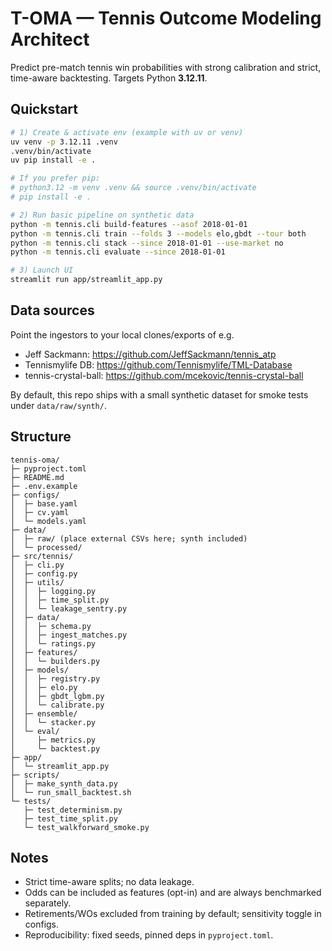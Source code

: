 # T-OMA — Tennis Outcome Modeling Architect

Predict pre-match tennis win probabilities with strong calibration and strict, time-aware backtesting.
Targets Python **3.12.11**.

## Quickstart

```bash
# 1) Create & activate env (example with uv or venv)
uv venv -p 3.12.11 .venv
.venv/bin/activate
uv pip install -e .

# If you prefer pip:
# python3.12 -m venv .venv && source .venv/bin/activate
# pip install -e .

# 2) Run basic pipeline on synthetic data
python -m tennis.cli build-features --asof 2018-01-01
python -m tennis.cli train --folds 3 --models elo,gbdt --tour both
python -m tennis.cli stack --since 2018-01-01 --use-market no
python -m tennis.cli evaluate --since 2018-01-01

# 3) Launch UI
streamlit run app/streamlit_app.py
```

## Data sources
Point the ingestors to your local clones/exports of e.g.
- Jeff Sackmann: https://github.com/JeffSackmann/tennis_atp
- Tennismylife DB: https://github.com/Tennismylife/TML-Database
- tennis-crystal-ball: https://github.com/mcekovic/tennis-crystal-ball

By default, this repo ships with a small synthetic dataset for smoke tests under `data/raw/synth/`.

## Structure
```
tennis-oma/
├─ pyproject.toml
├─ README.md
├─ .env.example
├─ configs/
│  ├─ base.yaml
│  ├─ cv.yaml
│  └─ models.yaml
├─ data/
│  ├─ raw/ (place external CSVs here; synth included)
│  └─ processed/
├─ src/tennis/
│  ├─ cli.py
│  ├─ config.py
│  ├─ utils/
│  │  ├─ logging.py
│  │  ├─ time_split.py
│  │  └─ leakage_sentry.py
│  ├─ data/
│  │  ├─ schema.py
│  │  ├─ ingest_matches.py
│  │  └─ ratings.py
│  ├─ features/
│  │  └─ builders.py
│  ├─ models/
│  │  ├─ registry.py
│  │  ├─ elo.py
│  │  ├─ gbdt_lgbm.py
│  │  └─ calibrate.py
│  ├─ ensemble/
│  │  └─ stacker.py
│  └─ eval/
│     ├─ metrics.py
│     └─ backtest.py
├─ app/
│  └─ streamlit_app.py
├─ scripts/
│  ├─ make_synth_data.py
│  └─ run_small_backtest.sh
└─ tests/
   ├─ test_determinism.py
   ├─ test_time_split.py
   └─ test_walkforward_smoke.py
```

## Notes
- Strict time-aware splits; no data leakage.
- Odds can be included as features (opt-in) and are always benchmarked separately.
- Retirements/WOs excluded from training by default; sensitivity toggle in configs.
- Reproducibility: fixed seeds, pinned deps in `pyproject.toml`.
